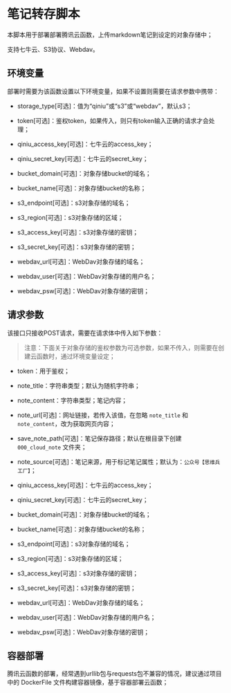 # 笔记转存脚本

本脚本用于部署部署腾讯云函数，上传markdown笔记到设定的对象存储中；

支持七牛云、S3协议、Webdav。

## 环境变量

部署时需要为该函数设置以下环境变量，如果不设置则需要在请求参数中携带：

- storage_type[可选]：值为“qiniu”或“s3”或“webdav”，默认s3；
- token[可选]：鉴权token，如果传入，则只有token输入正确的请求才会处理；

- qiniu_access_key[可选]：七牛云的access_key；
- qiniu_secret_key[可选]：七牛云的secret_key；
- bucket_domain[可选]：对象存储bucket的域名；

- bucket_name[可选]：对象存储bucket的名称；

- s3_endpoint[可选]：s3对象存储的域名；
- s3_region[可选]：s3对象存储的区域；
- s3_access_key[可选]：s3对象存储的密钥；
- s3_secret_key[可选]：s3对象存储的密钥；

- webdav_url[可选]：WebDav对象存储的域名；
- webdav_user[可选]：WebDav对象存储的用户名；
- webdav_psw[可选]：WebDav对象存储的密钥；

## 请求参数

该接口只接收POST请求，需要在请求体中传入如下参数：

> 注意：下面关于对象存储的鉴权参数为可选参数，如果不传入，则需要在创建云函数时，通过环境变量设定；

- token：用于鉴权；
- note_title：字符串类型；默认为随机字符串；
- note_content：字符串类型；笔记内容；

- note_url[可选]：网址链接，若传入该值，在忽略 `note_title` 和 `note_content`，改为获取网页内容；
- save_note_path[可选]：笔记保存路径；默认在根目录下创建 `000_cloud_note` 文件夹；
- note_source[可选]：笔记来源，用于标记笔记属性；默认为：`公众号【思维兵工厂】`；

- qiniu_access_key[可选]：七牛云的access_key；
- qiniu_secret_key[可选]：七牛云的secret_key；
- bucket_domain[可选]：对象存储bucket的域名；

- bucket_name[可选]：对象存储bucket的名称；

- s3_endpoint[可选]：s3对象存储的域名；
- s3_region[可选]：s3对象存储的区域；
- s3_access_key[可选]：s3对象存储的密钥；
- s3_secret_key[可选]：s3对象存储的密钥；

- webdav_url[可选]：WebDav对象存储的域名；
- webdav_user[可选]：WebDav对象存储的用户名；
- webdav_psw[可选]：WebDav对象存储的密钥；

## 容器部署

腾讯云函数的部署，经常遇到urllib包与requests包不兼容的情况，建议通过项目中的 DockerFile 文件构建容器镜像，基于容器部署云函数；






